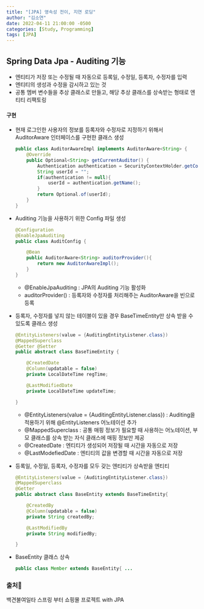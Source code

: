 ```yaml
---
title: "[JPA] 영속성 전이, 지연 로딩"
author: "김소연"
date: 2022-04-11 21:00:00 -0500
categories: [Study, Programming]
tags: [JPA]
---
```




## Spring Data Jpa - Auditing 기능

- 엔티티가 저장 또는 수정될 때 자동으로 등록일, 수정일, 등록자, 수정자를 입력
- 엔티티의 생성과 수정을 감시하고 있는 것
- 공통 멤버 변수들을 추상 클래스로 만들고, 해당 추상 클래스를 상속받는 형태로 엔티티 리팩토링



#### 구현

- 현재 로그인한 사용자의 정보를 등록자와 수정자로 지정하기 위해서 AuditorAware 인터페이스를 구현한 클래스 생성

  ```java
  public class AuditorAwareImpl implements AuditorAware<String> {
      @Override
      public Optional<String> getCurrentAuditor() {
          Authentication authentication = SecurityContextHolder.getContext().getAuthentication();
          String userId = "";
          if(authentication != null){
              userId = authentication.getName();
          }
          return Optional.of(userId);
      }
  }
  ```

- Auditing 기능을 사용하기 위한 Config 파일 생성

  ```java
  @Configuration
  @EnableJpaAuditing
  public class AuditConfig {
  
      @Bean
      public AuditorAware<String> auditorProvider(){
          return new AuditorAwareImpl();
      }
  }
  ```

  - @EnableJpaAuditing : JPA의 Auditing 기능 활성화
  - auditorProvider() : 등록자와 수정자를 처리해주는 AuditorAware을 빈으로 등록

- 등록자, 수정자를 넣지 않는 테이블이 있을 경우 BaseTimeEntity만 상속 받을 수 있도록 클래스 생성

  ```java
  @EntityListeners(value = {AuditingEntityListener.class})
  @MappedSuperclass
  @Getter @Setter
  public abstract class BaseTimeEntity {
  
      @CreatedDate
      @Column(updatable = false)
      private LocalDateTime regTime;
  
      @LastModifiedDate
      private LocalDateTime updateTime;
  
  }
  ```

  - @EntityListeners(value = {AuditingEntityListener.class}) : Auditing을 적용하기 위해 @EntityListeners 어노테이션 추가
  - @MappedSuperclass : 공통 매핑 정보가 필요할 때 사용하는 어노테이션, 부모 클래스를 상속 받는 자식 클래스에 매핑 정보만 제공
  - @CreatedDate : 엔티티가 생성되어 저장될 때 시간을 자동으로 저장
  - @LastModefiedDate : 엔티티의 값을 변경할 때 시간을 자동으로 저장

- 등록일, 수정일, 등록자, 수정자를 모두 갖는 엔티티가 상속받을 엔티티

  ```java
  @EntityListeners(value = {AuditingEntityListener.class})
  @MappedSuperclass
  @Getter
  public abstract class BaseEntity extends BaseTimeEntity{
  
      @CreatedBy
      @Column(updatable = false)
      private String createdBy;
  
      @LastModifiedBy
      private String modifiedBy;
  
  }
  ```

- BaseEntity 클래스 상속

  ```java
  public class Member extends BaseEntity{ ...
  ```




### 출처📎

백견불여일타 스프링 부터 쇼핑몰 프로젝트 with JPA